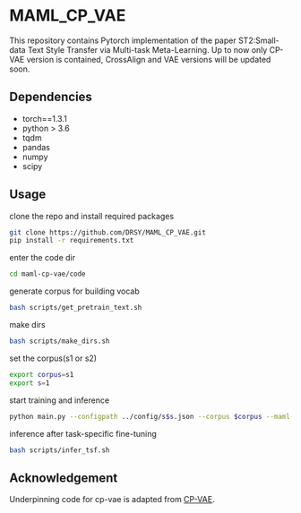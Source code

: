 # MAML_CP_VAE
This repository contains Pytorch implementation of the paper ST2:Small-data Text Style Transfer via Multi-task Meta-Learning. Up to now only CP-VAE version is contained, CrossAlign and VAE versions will be 
updated soon.

## Dependencies
- torch==1.3.1
- python > 3.6
- tqdm
- pandas
- numpy
- scipy

## Usage
clone the repo and install required packages
```bash
git clone https://github.com/DRSY/MAML_CP_VAE.git
pip install -r requirements.txt
```
enter the code dir
```bash
cd maml-cp-vae/code
```
generate corpus for building vocab
```bash
bash scripts/get_pretrain_text.sh
```
make dirs
```bash
bash scripts/make_dirs.sh
```
set the corpus(s1 or s2)
```bash
export corpus=s1
export s=1
```
start training and inference
```bash
python main.py --configpath ../config/s$s.json --corpus $corpus --maml-epochs 20 --transfer-epochs 10 --epochs-per-val 5 --maml-batch-size 8 --sub-batch-size --train-batch-size 16 --device-idx 0
```

inference after task-specific fine-tuning
```bash
bash scripts/infer_tsf.sh
```

## Acknowledgement
Underpinning code for cp-vae is adapted from [CP-VAE](https://github.com/BorealisAI/CP-VAE).
